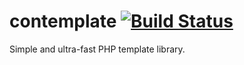 contemplate [![Build Status](https://secure.travis-ci.org/ehough/contemplate.png)](http://travis-ci.org/ehough/contemplate)
=====

Simple and ultra-fast PHP template library.
